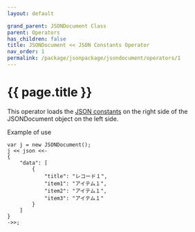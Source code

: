 ```yaml
---
layout: default

grand_parent: JSONDocument Class
parent: Operators
has_children: false
title: JSONDocument << JSON Constants Operator
nav_order: 1
permalink: /package/jsonpackage/jsondocument/operators/1
---
```

# {{ page.title }}

This operator loads the [JSON constants](/package/jsonpackage/jsondocument/constants) on the right side of the JSONDocument object on the left side.

Example of use

```
var j = new JSONDocument();
j << json <<-
{
    "data": [
        {
            "title": "レコード１",
            "item1": "アイテム１",
            "item2": "アイテム１",
            "item3": "アイテム１"
        }
    ]
}
->>;
```